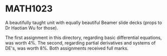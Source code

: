 # MATH1023

A beautifully taught unit with equally beautiful Beamer slide decks (props to Dr Haotian Wu for those).

The first assignment in this directory, regarding basic differential equations, was worth 4%. The second, regarding partial derivatives and systems of DE's, was worth 8%. Both assignments received full marks.
